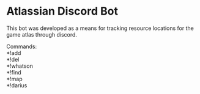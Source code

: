 # Atlassian Discord Bot

This bot was developed as a means for tracking resource locations for the game atlas through discord.

Commands:  
  *!add  
  *!del  
  *!whatson  
  *!find  
  *!map  
  *!darius  
